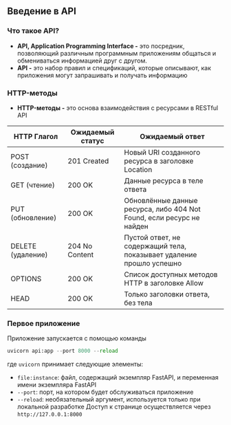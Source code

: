 ## Введение в API
### Что такое API?
* **API, Application Programming Interface -** это посредник, позволяющий различным программным приложениям общаться и обмениваться информацией друг с другом.
* **API -** это набор правил и спецификаций, которые описывают, как приложения могут запрашивать и получать информацию
### HTTP-методы
* **HTTP-методы -** это основа взаимодействия с ресурсами в RESTful API

| HTTP Глагол         | Ожидаемый статус | Ожидаемый ответ                                                                 |
|---------------------|------------------|--------------------------------------------------------------------------------|
| POST (создание)     | 201 Created      | Новый URI созданного ресурса в заголовке Location                              |
| GET (чтение)        | 200 OK           | Данные ресурса в теле ответа                                                   |
| PUT (обновление)    | 200 OK           | Обновлённые данные ресурса, либо 404 Not Found, если ресурс не найден          |
| DELETE (удаление)   | 204 No Content   | Пустой ответ, не содержащий тела, показывает удаление прошло успешно           |
| OPTIONS             | 200 OK           | Список доступных методов HTTP в заголовке Allow                                |
| HEAD                | 200 OK           | Только заголовки ответа, без тела                                              |
### Первое приложение
Приложение запускается с помощью команды
```python
uvicorn api:app --port 8000 --reload
```
где `uvicorn` принимает следующие элементы:
* `file:instance`: файл, содержащий экземпляр FastAPI, и переменная имени экземпляра FastAPI
* `--port`: порт, на котором будет обслуживаться приложение
* `--reload`: необязательный аргумент, используется только при локальной разработке
Доступ к странице осуществляется через `http://127.0.0.1:8000`


